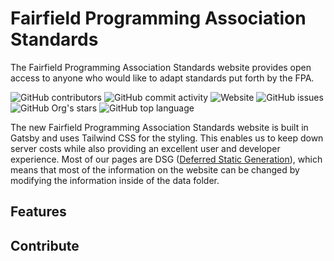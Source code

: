 # Fairfield Programming Association Standards

The Fairfield Programming Association Standards website provides open access to anyone who would like to adapt standards put forth by the FPA.

<p align="left">
<img src="https://img.shields.io/github/contributors/fairfield-programming/standards" alt="GitHub contributors">
<img src="https://img.shields.io/github/commit-activity/w/fairfield-programming/standards" alt="GitHub commit activity">
<img src="https://img.shields.io/website?down_color=lightgrey&down_message=offline&up_color=blue&up_message=online&url=https%3A%2F%2Ffairfieldprogramming.org" alt="Website">
<img src="https://img.shields.io/github/issues/fairfield-programming/standards" alt="GitHub issues">
<img src="https://img.shields.io/github/stars/fairfield-programming/standards" alt="GitHub Org's stars">
<img src="https://img.shields.io/github/languages/top/fairfield-programming/standards" alt="GitHub top language">
</p>

The new Fairfield Programming Association Standards website is built in Gatsby and uses Tailwind CSS for the styling. This enables us to keep down server costs while also providing an excellent user and developer experience. Most of our pages are DSG ([Deferred Static Generation](https://www.gatsbyjs.com/docs/how-to/rendering-options/using-deferred-static-generation/)), which means that most of the information on the website can be changed by modifying the information inside of the data folder.

## Features

## Contribute
